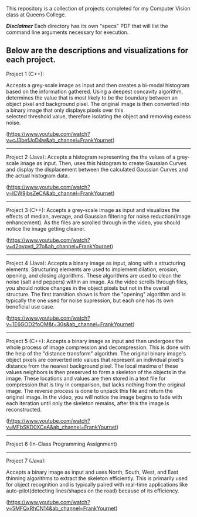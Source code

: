 This repository is a collection of projects completed for my Computer Vision class at Queens College.

***Disclaimer***
Each directory has its own "specs" PDF that will list the command line arguments necessary for execution.

Below are the descriptions and visualizations for each project.
-----------------------------------------------------------------------------
Project 1 (C++):
  
  Accepts a grey-scale image as input and then creates a bi-modal histogram based on the information gathered. Using a deepest concavity algorithm, determines the value that is 
  most likely to be the boundary between an object pixel and background pixel. The original image is then converted into a binary image that only displays pixels over this     
  selected threshold value, therefore isolating the object and removing excess noise.
  
(https://www.youtube.com/watch?v=cJ3befJoD4w&ab_channel=FrankYournet)
_____________________________________________________________________________
Project 2 (Java):
  Accepts a histogram representing the the values of a grey-scale image as input. Then, uses this histogram to create Gaussian Curves and display the displacement between the calculated Gaussian Curves and the actual histogram data.

(https://www.youtube.com/watch?v=ICW9jbsZeCA&ab_channel=FrankYournet)
_____________________________________________________________________________
Project 3 (C++):
  Accepts a grey-scale image as input and visualizes the effects of median, average, and Gaussian filtering for noise reduction(Image enhancement). As the files are scrolled through in the video, you should notice the image getting cleaner.

(https://www.youtube.com/watch?v=d2qvpvd_27o&ab_channel=FrankYournet)
_____________________________________________________________________________
Project 4 (Java):
  Accepts a binary image as input, along with a structuring elements. Structuring elements are used to implement dilation, erosion, opening, and closing algorithms. These algorithms are used to clean the noise (salt and peppers) within an image. As the video scrolls through files, you should notice changes in the object pixels but not in the overall structure. The first transition shown is from the "opening" algorithm and is typically the one used for noise supression, but each one has its own beneficial use case.

(https://www.youtube.com/watch?v=1E6GOD2foOM&t=30s&ab_channel=FrankYournet)

_____________________________________________________________________________
Project 5 (C++):
  Accepts a binary image as input and then undergoes the whole process of image compression and decompression. This is done with the help of the "distance transform" algorithm. The original binary image's object pixels are converted into values that represent an individual pixel's distance from the nearest background pixel. The local maxima of these values neighbors is then preserved to form a skeleton of the objects in the image. These locations and values are then stored in a text file for compression that is tiny in comparison, but lacks nothing from the original image. The reverse process is done to unpack this file and return the original image. In the video, you will notice the image begins to fade with each iteration until only the skeleton remains, after this the image is reconstructed.

(https://www.youtube.com/watch?v=MFbSKD0XCeA&ab_channel=FrankYournet)

_____________________________________________________________________________
Project 6 (In-Class Programming Assignment)
_____________________________________________________________________________
Project 7 (Java):
    
  Accepts a binary image as input and uses North, South, West, and East thinning algorithms to extract the skeleton efficiently. This is primarily used for object recognition and is typically paired with real-time applications like auto-pilot(detecting lines/shapes on the road) because of its efficiency. 

(https://www.youtube.com/watch?v=5MFQxRhCN14&ab_channel=FrankYournet)
